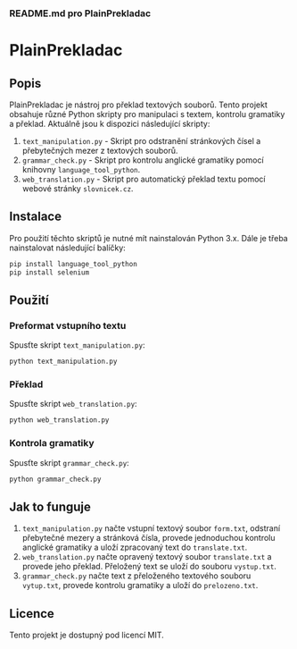 ### README.md pro PlainPrekladac

# PlainPrekladac

## Popis

PlainPrekladac je nástroj pro překlad textových souborů. Tento projekt obsahuje různé Python skripty pro manipulaci s textem, kontrolu gramatiky a překlad. Aktuálně jsou k dispozici následující skripty:

1. `text_manipulation.py` - Skript pro odstranění stránkových čísel a přebytečných mezer z textových souborů.
2. `grammar_check.py` - Skript pro kontrolu anglické gramatiky pomocí knihovny `language_tool_python`.
3. `web_translation.py` - Skript pro automatický překlad textu pomocí webové stránky `slovnicek.cz`.

## Instalace

Pro použití těchto skriptů je nutné mít nainstalován Python 3.x. Dále je třeba nainstalovat následující balíčky:

```bash
pip install language_tool_python
pip install selenium
```

## Použití

### Preformat vstupního textu
Spusťte skript `text_manipulation.py`:
```bash
python text_manipulation.py
```
### Překlad
Spusťte skript `web_translation.py`:
```bash
python web_translation.py
```

### Kontrola gramatiky
Spusťte skript `grammar_check.py`:
```bash
python grammar_check.py
```

## Jak to funguje

1. `text_manipulation.py` načte vstupní textový soubor `form.txt`, odstraní přebytečné mezery a stránková čísla, provede jednoduchou kontrolu anglické gramatiky a uloží zpracovaný text do `translate.txt`.
2. `web_translation.py` načte opravený textový soubor `translate.txt` a provede jeho překlad. Přeložený text se uloží do souboru `vystup.txt`.
4. `grammar_check.py` načte text z přeloženého textového souboru `vytup.txt`, provede kontrolu gramatiky a uloží do `prelozeno.txt`.

## Licence

Tento projekt je dostupný pod licencí MIT.

